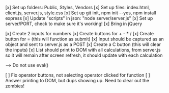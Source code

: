 [x] Set up folders: Public, Styles, Vendors
[x] Set up files: index.html, client.js, server.js, style.css
[x] Set up git init, npm init --yes, npm install express
[x] Update "scripts" in json: "node server/server.js"
[x] Set up server/PORT, check to make sure it's working!
[x] Bring in jQuery

[x] Create 2 inputs for numbers
[x] Create buttons for + - * /
[x] Create button for = (this will function as submit)
[x] Input should be captured as an object and sent to server.js as a POST
[x] Create a C button (this will clear the inputs)
[x] List should print to DOM with all calculations, from server.js so it will  remain after screen refresh, it should update with each calculation

--> Do not use eval()

[ ] Fix operator buttons, not selecting operator clicked for function
[ ] Answer printing to DOM, but dups showing up. Need to clear out the zombies!